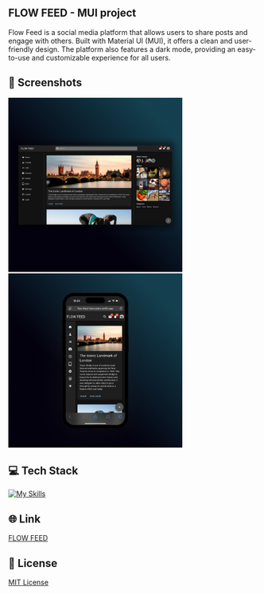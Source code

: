 ## FLOW FEED - MUI project
Flow Feed is a social media platform that allows users to share posts and engage with others. Built with Material UI (MUI), it offers a clean and user-friendly design. The platform also features a dark mode, providing an easy-to-use and customizable experience for all users.

## 📱 Screenshots
<img src="/src/images/flow-feed-1.jpg" width="350"> <img src="/src/images/flow-feed-2.jpg" width="350">

## 💻 Tech Stack
[![My Skills](https://skillicons.dev/icons?i=javascript,materialui)](https://skillicons.dev)

## 🌐 Link
<a href="https://flow-feed-dejvcodes.netlify.app/">FLOW FEED</a>

## 🔐 License 
[MIT License](LICENSE)